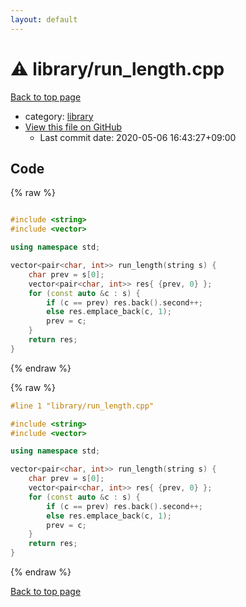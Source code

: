 ```yaml
---
layout: default
---
```


<!-- mathjax config similar to math.stackexchange -->
<script type="text/javascript" async
  src="https://cdnjs.cloudflare.com/ajax/libs/mathjax/2.7.5/MathJax.js?config=TeX-MML-AM_CHTML">
</script>
<script type="text/x-mathjax-config">
  MathJax.Hub.Config({
    TeX: { equationNumbers: { autoNumber: "AMS" }},
    tex2jax: {
      inlineMath: [ ['$','$'] ],
      processEscapes: true
    },
    "HTML-CSS": { matchFontHeight: false },
    displayAlign: "left",
    displayIndent: "2em"
  });
</script>

<script type="text/javascript" src="https://cdnjs.cloudflare.com/ajax/libs/jquery/3.4.1/jquery.min.js"></script>
<script src="https://cdn.jsdelivr.net/npm/jquery-balloon-js@1.1.2/jquery.balloon.min.js" integrity="sha256-ZEYs9VrgAeNuPvs15E39OsyOJaIkXEEt10fzxJ20+2I=" crossorigin="anonymous"></script>
<script type="text/javascript" src="../../assets/js/copy-button.js"></script>
<link rel="stylesheet" href="../../assets/css/copy-button.css" />


# :warning: library/run_length.cpp

<a href="../../index.html">Back to top page</a>

* category: <a href="../../index.html#d521f765a49c72507257a2620612ee96">library</a>
* <a href="{{ site.github.repository_url }}/blob/master/library/run_length.cpp">View this file on GitHub</a>
    - Last commit date: 2020-05-06 16:43:27+09:00




## Code

<a id="unbundled"></a>
{% raw %}
```cpp

#include <string>
#include <vector>

using namespace std;

vector<pair<char, int>> run_length(string s) {
	char prev = s[0];
	vector<pair<char, int>> res{ {prev, 0} };
	for (const auto &c : s) {
		if (c == prev) res.back().second++;
		else res.emplace_back(c, 1);
		prev = c;
	}
	return res;
}
```
{% endraw %}

<a id="bundled"></a>
{% raw %}
```cpp
#line 1 "library/run_length.cpp"

#include <string>
#include <vector>

using namespace std;

vector<pair<char, int>> run_length(string s) {
	char prev = s[0];
	vector<pair<char, int>> res{ {prev, 0} };
	for (const auto &c : s) {
		if (c == prev) res.back().second++;
		else res.emplace_back(c, 1);
		prev = c;
	}
	return res;
}

```
{% endraw %}

<a href="../../index.html">Back to top page</a>

